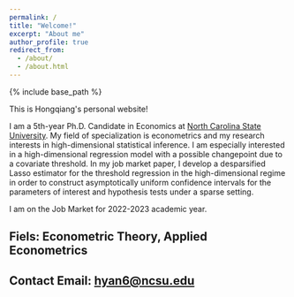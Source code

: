 ```yaml
---
permalink: /
title: "Welcome!"
excerpt: "About me"
author_profile: true
redirect_from: 
  - /about/
  - /about.html
---
```

{% include base_path %}

This is Hongqiang's personal website! 

I am a 5th-year Ph.D. Candidate in Economics at [North Carolina State University](https://cals.ncsu.edu/agricultural-and-resource-economics/people/hyan6/). My field of specialization is econometrics and my research interests in high-dimensional statistical inference. I am especially interested in a high-dimensional regression model with a possible changepoint due to a covariate threshold. In my job market paper, I develop a desparsified Lasso estimator for the threshold regression in the high-dimensional regime in order to construct asymptotically uniform confidence intervals for the parameters of interest and hypothesis tests under a sparse setting.

I am on the Job Market for 2022-2023 academic year.


## Fiels: Econometric Theory, Applied Econometrics
## Contact Email: hyan6@ncsu.edu

